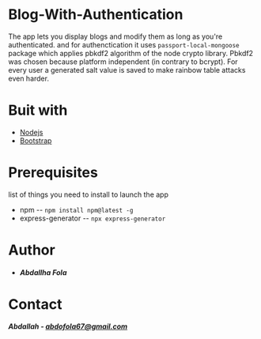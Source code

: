 # Blog-With-Authentication
The app lets you display blogs and modify them as long as you're  authenticated. and for authenctication it uses `passport-local-mongoose` package which applies pbkdf2 algorithm of the node crypto library. Pbkdf2 was chosen because platform independent (in contrary to bcrypt). For every user a generated salt value is saved to make rainbow table attacks even harder.
# Buit with
- [Nodejs](https://nodejs.org/)
- [Bootstrap](https://getbootstrap.com/)
# Prerequisites
list of things you need to install to launch the app
- npm -- `npm install npm@latest -g`
- express-generator -- `npx express-generator `
# Author
- ##### Abdallha Fola
# Contact
##### Abdallah - abdofola67@gmail.com


